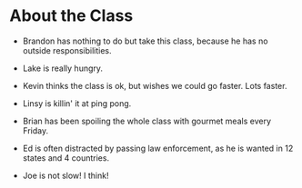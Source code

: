 # About the Class

* Brandon has nothing to do but take this class, because he has no outside responsibilities.

* Lake is really hungry.

* Kevin thinks the class is ok, but wishes we could go faster. Lots faster.

* Linsy is killin' it at ping pong.

* Brian has been spoiling the whole class with gourmet meals every Friday.

* Ed is often distracted by passing law enforcement, as he is wanted in 12 states and 4 countries.

* Joe is not slow! I think!
